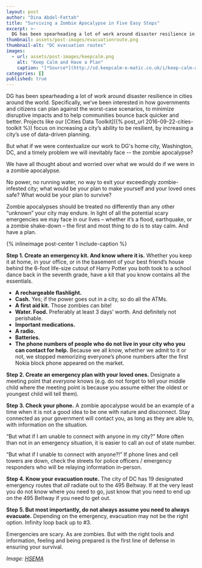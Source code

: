 ```yaml
---
layout: post
author: "Dina Abdel-Fattah"
title: "Surviving a Zombie Apocalypse in Five Easy Steps" 
excerpt: >-
  DG has been spearheading a lot of work around disaster resilience in cities around the world. Specifically, we’ve been interested in how governments and citizens can plan against the worst-case scenarios, to minimize disruptive impacts and to help communities bounce back quicker and better....
thumbnail: assets/post-images/evacuationroute.png
thumbnail-alt: "DC evacuation routes"
images:
  - url: assets/post-images/keepcalm.png
    alt: "Keep Calm and Have a Plan"
    caption: "[*Source*](http://sd.keepcalm-o-matic.co.uk/i/keep-calm-and-have-a-plan-25.png)"
categories: []
published: true
---
```


DG has been spearheading a lot of work around disaster resilience in cities around the world. Specifically, we’ve been interested in how governments and citizens can plan against the worst-case scenarios, to minimize disruptive impacts and to help communities bounce back quicker and better. Projects like our [Cities Data Toolkit]({% post_url 2016-09-22-cities-toolkit %}) focus on increasing a city’s ability to be resilient, by increasing a city’s use of data-driven planning.


But what if we were contextualize our work to DG's home city, Washington, DC, and a timely problem we will inevitably face -- the zombie apocalypse?


We have all thought about and worried over what we would do if we were in a zombie apocalypse. 


No power, no running water, no way to exit your exceedingly zombie-infested city; what would be your plan to make yourself and your loved ones safe? What would be your plan to survive?
 
Zombie apocalypses should be treated no differently than any other “unknown” your city may endure. In light of all the potential scary emergencies we may face in our lives – whether it’s a flood, earthquake, or a zombie shake-down – the first and most thing to do is to stay calm. And have a plan.

{% inlineimage post-center 1 include-caption %}

**Step 1. Create an emergency kit. And know where it is.** Whether you keep it at home, in your office, or in the basement of your best friend’s house behind the 6-foot life-size cutout of Harry Potter you both took to a school dance back in the seventh grade, have a kit that you know contains all the essentials.

 - **A rechargeable flashlight.**
 - **Cash.** Yes; if the power goes out in a city, so do all the ATMs.
 - **A first aid kit.** Those zombies can bite!
 - **Water. Food.** Preferably at least 3 days’ worth. And definitely not perishable.
 - **Important medications.**
 - **A radio.**
 - **Batteries.** 
 - **The phone numbers of people who do not live in your city who you can contact for help.** Because we all know, whether we admit to it or not, we stopped memorizing everyone’s phone numbers after the first Nokia block phone appeared on the market.

**Step 2.  Create an emergency plan with your loved ones.** Designate a meeting point that *everyone* knows (e.g. do not forget to tell your middle child where the meeting point is because you assume either the oldest or youngest child will tell them).

**Step 3.  Check your phone.** A zombie apocalypse would be an example of a time when it is not a good idea to be one with nature and disconnect. Stay connected as your government will contact you, as long as they are able to, with information on the situation.
 
“But what if I am unable to connect with anyone in my city?” More often than not in an emergency situation, it is easier to call an out of state number.
 
“But what if I unable to connect with anyone?!” If phone lines and cell towers are down, check the streets for police officers / emergency responders who will be relaying information in-person.

**Step 4.  Know your evacuation route.** The city of DC has 19 designated emergency routes that *all* radiate out to the 495 Beltway. If at the very least you do not know where you need to go, just know that you need to end up on the 495 Beltway if you need to get out.

**Step 5.  But most importantly, do not always assume you need to always evacuate.**  Depending on the emergency, evacuation may not be the right option. Infinity loop back up to #3.
 
Emergencies are scary. As are zombies. But with the right tools and information, feeling and being prepared is the first line of defense in ensuring your survival.

*Image: [HSEMA](http://geospatial.dcgis.dc.gov/evac/)*
